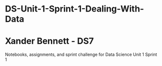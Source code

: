 # DS-Unit-1-Sprint-1-Dealing-With-Data
# Xander Bennett - DS7
Notebooks, assignments, and sprint challenge for Data Science Unit 1 Sprint 1

